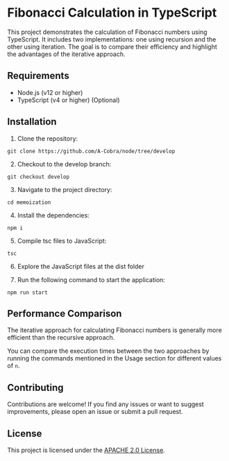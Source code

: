 # Fibonacci Calculation in TypeScript

This project demonstrates the calculation of Fibonacci numbers using TypeScript. It includes two implementations: one using recursion and the other using iteration. The goal is to compare their efficiency and highlight the advantages of the iterative approach.

## Requirements

- Node.js (v12 or higher)
- TypeScript (v4 or higher) (Optional)

## Installation

1. Clone the repository:

```
git clone https://github.com/A-Cobra/node/tree/develop
```

2. Checkout to the develop branch:

```
git checkout develop
```

3. Navigate to the project directory:

```
cd memoization
```

4. Install the dependencies:

```
npm i
```

5. Compile tsc files to JavaScript:

```
tsc
```

6. Explore the JavaScript files at the dist folder

7. Run the following command to start the application:

```
npm run start
```

## Performance Comparison

The iterative approach for calculating Fibonacci numbers is generally more efficient than the recursive approach.

You can compare the execution times between the two approaches by running the commands mentioned in the Usage section for different values of `n`.

## Contributing

Contributions are welcome! If you find any issues or want to suggest improvements, please open an issue or submit a pull request.

## License

This project is licensed under the [APACHE 2.0 License](../LICENSE).

